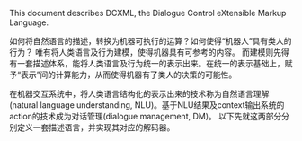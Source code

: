 
This document describes DCXML, the Dialogue Control eXtensible Markup Language. 

[^DCXML provides declarative markup to describe dialogue control.]: DCXML is a language that is used with a dialog system. 

如何将自然语言的描述，转换为机器可执行的运算？如何使得“机器人”具有类人的行为？ 唯有将人类语言及行为建模，使得机器具有可参考的内容。
而建模则先得有一套描述体系，能将人类语言及行为统一的表示出来。在统一的表示基础上，赋予“表示”间的计算能力，从而使得机器有了类人的决策的可能性。

在机器交互系统中，将人类语言结构化的表示出来的技术称为自然语言理解(natural language understanding, NLU)。基于NLU结果及context输出系统的action的技术成为对话管理(dialogue management, DM)。 以下先就这两部分分别定义一套描述语言，并实现其对应的解码器。
